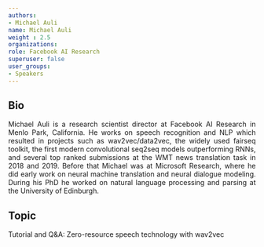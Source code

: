 ```yaml
---
authors:
- Michael Auli
name: Michael Auli
weight : 2.5
organizations:
role: Facebook AI Research
superuser: false
user_groups:
- Speakers
---
```


## Bio

Michael Auli is a research scientist director at Facebook AI Research in Menlo Park, California. He works on speech recognition and NLP which resulted in projects such as wav2vec/data2vec, the widely used fairseq toolkit, the first modern convolutional seq2seq models outperforming RNNs, and several top ranked submissions at the WMT news translation task in 2018 and 2019. Before that Michael was at Microsoft Research, where he did early work on neural machine translation and neural dialogue modeling. During his PhD he worked on natural language processing and parsing at the University of Edinburgh.


## Topic

Tutorial and Q&A: Zero-resource speech technology with wav2vec

<style>
body {
text-align: justify}
</style>
